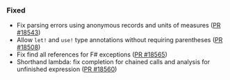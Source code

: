 ### Fixed

* Fix parsing errors using anonymous records and units of measures ([PR #18543](https://github.com/dotnet/fsharp/pull/18543))
* Allow `let!` and `use!` type annotations without requiring parentheses ([PR #18508](https://github.com/dotnet/fsharp/pull/18508))
* Fix find all references for F# exceptions ([PR #18565](https://github.com/dotnet/fsharp/pull/18565))
* Shorthand lambda: fix completion for chained calls and analysis for unfinished expression ([PR #18560](https://github.com/dotnet/fsharp/pull/18560))
